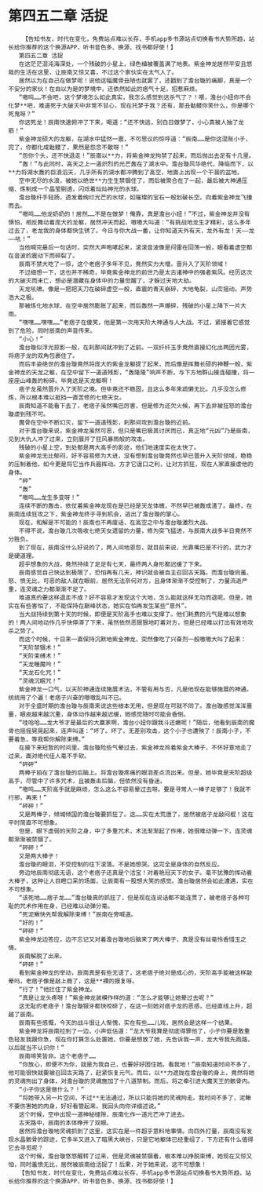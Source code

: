 # 第四五二章 活捉
        【告知书友，时代在变化，免费站点难以长存，手机app多书源站点切换看书大势所趋，站长给你推荐的这个换源APP，听书音色多、换源、找书都好使！】
       第四五二章 活捉
       在这茫茫混沌海深处，一个残破的小星上，绿色植被覆盖满了地表。紫金神龙居然平安且悠哉的生活在这里，让辰南又惊又喜，不过这个家伙实在太气人了。
       居然以为在自己在做梦呢！说他这幅魔骨丑陋也就罢了，还戳到了澹台璇的痛脚，真是一个不安分的家伙！在自以为是的梦境中，还依然如此的痞气十足，招惹麻烦。
       “嗷呜……不会吧，这个梦境怎么如此真实，我怎么感觉到这杀气了？！喂，澹台小妞你不会化梦**吧，难道死于大破灭中非常不甘心，现在托梦于我？还有，那丑骷髅你笑什么，你是哪个死鬼呀？”
       你这死龙！辰南快速俯冲了下来，喝道：“还不快逃，别白日做梦了，小心真被人抽了龙筋！”
       紫金神龙硕大的龙躯，在湖水中猛然一震，不可思议的惊呼道：“辰南……是你这混账小子，完了，你都化成骷髅了，果然是怨念不散呀！”
       “怨你个头，还不快退走！”辰南以**力，将紫金神龙拘禁了起来，而后抛出去足有十几里。
       “轰！”与此同时，高天之上一道炽烈的光芒轰在了湖水中。澹台璇风华绝代，降临而下，以**力将湖水轰的巨浪滔天，几乎所有的湖水都冲腾到了高空，地面上出现一个干涸的盆地。
       空中无尽的水浪，被她以绝世**力生生禁锢住了，而后被聚合在了一起，最后被大神通压缩、炼制成一个晶莹剔透，闪烁着灿灿神光的水球。
       澹台璇纤手轻扬，透发着绚烂光芒的水球，如璀璨的宝石一般划破长空。向着紫金神龙飞撞而去。
       “嗷呜……他龙奶奶的！居然……不是在做梦！俺靠，真是澹台小妞！”不过，紫金神龙并没有惧怕，相反舞动着庞大的龙躯，居然冲天而起，嗷嗷大叫道：“有挑战地龙生才精彩，这么多年过去了，老龙我的身体都快生锈了。今日与你大战一番，让你知道天外有天，龙外有龙！天——龙——吼！”
       当他喊完最后一句话时，突然大声咆哮起来，滚滚音波像是闷雷在回荡一般，眼看着虚空都在音波的震动下而碎裂了。
       辰南不禁大吃了一惊，这个老痞子多年不见，竟然实力大增。晋升入了天阶领域！
       不过细想一下，这也并不稀奇，毕竟紫金神龙的前世乃是太古诸神中的强者紫风。经历这次的大破灭而未亡，想必是潜藏在身体中的力量觉醒了，才躲过天地大劫。
       天龙吼啸。像是一把把天刀在破碎虚空一般，直震的青天崩碎，大地龟裂，山峦摇动。声势浩大之极。
       那被炼化地水球，在空中居然膨胀了起来，而后轰然一声爆碎，残破的小星上降下一片大雨。
       “嘿嘿……嘿嘿……”老痞子在傻笑，他是第一次用天阶大神通与人大战。不过，紧接着它感觉到了危险，同时辰南的声音传来。
       “小心！”
       澹台璇似浮光掠影一般，在刹那间就冲到了近前。一双纤纤玉手竟然直接幻化出两团光雾，将痞子龙的双角包裹住了。
       而后丰姿绝世的澹台璇竟然将庞大的紫金龙躯提了起来，而后像是挥舞长硕的神鞭一般，紫金神龙的天龙之躯，在空中留下一道道残影，“轰隆隆”响声不断，与下方地群山接连碰撞，将一座座山峰轰的粉碎。毕竟这是天龙躯啊！
       痞子龙虽然晋升入了天阶之境。但毕竟还不稳固，且这么多年来疏懒无比。几乎没怎么修炼，所以根本难以抵挡一直苦修的七绝天女。
       辰南知道不能看下去了，老痞子虽然嘴巴厉害，但是修为还欠火候，再下去非被狂怒的澹台璇虐到残不可。
       魔骨在空中不断幻灭，留下一道道残影，刹那间攻到澹台璇的近前。
       对于澹台璇来说，紫金神龙虽然可恶，但只是嘴巴极其讨厌而已，真正地“元凶”乃是辰南，见到大仇人冲了过来，立刻展开了狂风暴雨般的攻击。
       残破的小星上空，到处都是两大高手的影迹，他们地速度实在太快了。
       紫金神龙无比郁闷，好不容易修为大进，没有想到澹台璇竟然也早已晋升入天阶领域，稳稳的压制着他，如今更是将它当作兵器挥动。方才它逞口之利，让对方抓狂，现在人家直接虐他的身体。
       “砰”
       “轰”
       “嗷呜……龙生多变呀！”
       连续不断的轰击，依仗着紫金神龙现在是已经是天龙体魄，不然早已被轰成渣了。最终，在辰南连续狂攻之下，紫金神龙终于寻到机会，逃出了澹台璇的掌心。
       现在，和解是不可能的！辰南也不再废话，在高空之中与澹台璇激烈大战。
       不得不说，澹台璇几次吸收七绝天女遗留的力量，修为突飞猛进，与辰南大战多半日竟然不分胜负。
       到了现在，辰南没什么好说的了，两人间地恩怨，就目前来说，光靠嘴巴是不行的，武力才是硬道理。
       超乎想象的大战，竟然持续了足足有七天，最终两人身形都迟缓了下来。
       辰南感觉自己快达到极限了，恐怕再有几天，神识就会被自主召回古天路。而澹台璇则羞、怒、愤无比，可恶的敌人就在眼前，居然无法奈何对方，且身体渐渐不受控制了，力量流逝严重，连灵魂之力都渐渐不足了。
       难道真的要这样退走不成？好不容易才发现这个大地，怎么能就这样无功而退呢。但是，她实在有些害怕了，不能保持在巅峰状态，她实在怕再发生某些“意外”。
       当大战持续到第十天的时候，即便是天阶高手也难以支撑了。他们耗费的元气是难以想象的！两人间地动作几乎快停滞了下来，虽然依然恶狠狠地盯着对方，但是已经难以打出有效地攻杀之势了。
       而这个时候，十日来一直保持沉默地紫金神龙，突然像吃了兴奋剂一般嗷嗷大叫了起来：
       “天阶禁锢术！”
       “天阶束缚术！”
       “天龙睡魔吟！”
       “天龙石化咒！”
       “灵魂沉眠咒！”
       紫金神龙一口气，以天阶神通连续施展术法，不管有用与否，凡是他现在能够施展的神通。统统用了个遍！老痞子兴奋的嗷嗷乱叫不已。
       对于全盛时期的澹台璇与辰南来说这些根本无用，但是现在可就不同了。澹台璇感觉浑浑噩噩，眼皮越来越沉重，身体动作越来越迟缓，她感觉随时可能会昏倒。
       “哇哈哈……龙大爷才是最后的大赢家啊，澹台小妞你跟我斗还嫩呢！”随后，他看到辰南的魔骨也摇摇晃晃起来，连声叫道：“坏了。坏了，无差别攻击，这个小子也遭殃了！辰南小子，不要着急，等我帮你解除束缚。”
       在接下来短暂的时间里。澹台璇险些气晕过去，紫金神龙拎着紫金大棒子，不怀好意地走了过来，面对绝代佳人毫不手软。
       “砰砰”
       两棒子拍在了澹台璇的后脑上。将澹台璇疼痛的眼泪差点流出来。但是，她毕竟是天阶超级高手，尽管中了许多咒术，且被轰击后脑，但依然没有昏迷。
       “嗷呜……天阶高手就是麻烦，怎么这么不容易晕过去呀。要是寻常人一棒子足够了！我就不行邪，再来！”
       “砰砰！”
       又是两棒子，倾城倾国的澹台璇要抓狂了。这……实在太荒唐了，居然被痞子龙敲闷棍！这在平时简直不可想象。
       但是，眼下虚弱的天阶之身，中了多重咒术，术法渐渐起了作用，她很难动弹一下，连灵魂都渐渐被禁锢了。
       “砰砰！”
       又是两大棒子！
       澹台璇的眼泪，不受控制的往下滚落。不是她想哭。这完全是身体的自然反应。
       旁边地辰南彻底无语，这个老痞子还真是个活宝！对着艳冠天下的女子。毫不犹豫的挥动着大棒子，这种让人目瞪口呆的场面，让辰南有一股想大笑的感觉。澹台璇居然会如此遭遇，实在不可想象。
       “该死地……痞子龙……”澹台璇真的抓狂了，但是现在连说话都不能连贯了，被老痞子各种可耻的咒术作用在身，已经难以动弹分毫。
       “死泥鳅快先帮我解除束缚！”辰南在旁喊道。
       “好的！”
       “砰砰！”
       紫金神龙边答应，边不忘记又对着澹台璇地后脑来了两大棒子，真是没有丝毫怜香惜玉之情。
       辰南解脱了出来。
       “砰砰！”
       看到紫金神龙的举动，辰南真是有些无语了，这老痞子绝对是成心的，天阶高手能被这样敲晕吗，老痞子像是敲上瘾了，这是**裸的报复呀。
       “行了！”他拦住了紫金神龙。
       “真是让龙头疼呀！”紫金神龙装模作样的道：“怎么才能够让她晕过去呢？”
       这无耻的老痞子！澹台璇银牙都快咬碎了，在这一刻她对痞子龙的恶感，已经直线上升，超越了辰南。
       辰南有些感慨，今天的战斗很让人惭愧，实在有些……儿戏，居然会是这样一个结果。
       紫金神龙将辰南拉到了一边，小声低估道：“龙大爷我算是彻底得罪他了，小子你要是敢重色轻友我跟你急，现在你打算怎么处置她，你要是想放了她，先告诉我一声，龙大爷我先跑路，以后就当不认识你！”
       辰南啼笑皆非。这个老痞子……
       “你放心，即便不为你，就是为我自己，也要好好困住她。看我地！”辰南知道时间不多了，他可能很快就要被召回古天路了，赶紧恢复元气。而后，以**力遮拢在澹台璇的身上，竟然将她的灵魂拘出了身体，对澹台璇的灵魂施加了十八道禁制。而后，将之牵引进大魔天王的骸骨内。
       “小子你这是做什么？！”
       “将她带入另一片空间，不过**无法通过，所以只能将她的灵魂拘走。我时间不多了，泥鳅不要伤害她的肉身，好好看管起来，我回头向你详细述说。”
       这个时候，空中出现一道神秘缝隙，辰南化作一道光芒冲了进去。
       古天路中，辰南的本体睁开了双眼。
       居然将澹台璇地灵魂抓到了这里，这实在是一件超乎意料地事情。向四外打量，辰南没有发现水晶骸骨的踪迹，它多半又进入了暗黑大峡谷，只是它地躯体已经重组了，下方还有什么值得它去寻觅呢？
       这个时候，澹台璇悠悠醒转了过来，但是灵魂被禁锢着，根本难以挣脱束缚，她现在又惊又怕，同时羞愤无比，居然被辰南给活捉了！后果，对于她来说，这不可想象！
       【告知书友，时代在变化，免费站点难以长存，手机app多书源站点切换看书大势所趋，站长给你推荐的这个换源APP，听书音色多、换源、找书都好使！】